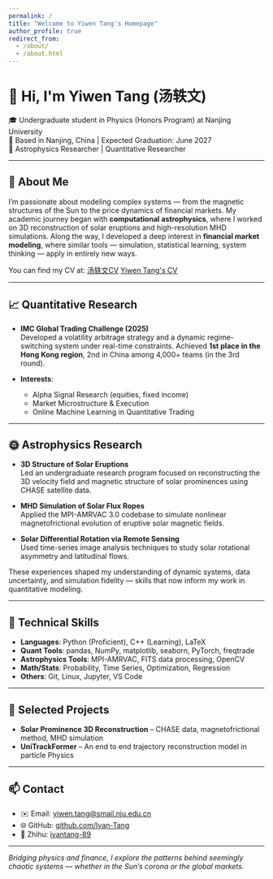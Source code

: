 ```yaml
---
permalink: /
title: "Welcome to Yiwen Tang's Homepage"
author_profile: true
redirect_from: 
  - /about/
  - /about.html
---
```


# 👋 Hi, I'm Yiwen Tang (汤轶文)

🎓 Undergraduate student in Physics (Honors Program) at Nanjing University  
📍 Based in Nanjing, China | Expected Graduation: June 2027  
🔬 Astrophysics Researcher | Quantitative Researcher

---

## 🚀 About Me

I’m passionate about modeling complex systems — from the magnetic structures of the Sun to the price dynamics of financial markets. My academic journey began with **computational astrophysics**, where I worked on 3D reconstruction of solar eruptions and high-resolution MHD simulations. Along the way, I developed a deep interest in **financial market modeling**, where similar tools — simulation, statistical learning, system thinking — apply in entirely new ways.

You can find my CV at: [汤轶文CV](../assets/汤轶文CV.pdf) [Yiwen Tang's CV](../assets/YiwenTangCV.pdf)

---


## 📈 Quantitative Research

- **IMC Global Trading Challenge (2025)**  
  Developed a volatility arbitrage strategy and a dynamic regime-switching system under real-time constraints. Achieved **1st place in the Hong Kong region**, 2nd in China among 4,000+ teams (in the 3rd round).

- **Interests**:  
  - Alpha Signal Research (equities, fixed income)  
  - Market Microstructure & Execution  
  - Online Machine Learning in Quantitative Trading

---


## 🌞 Astrophysics Research

- **3D Structure of Solar Eruptions**  
  Led an undergraduate research program focused on reconstructing the 3D velocity field and magnetic structure of solar prominences using CHASE satellite data.
  
- **MHD Simulation of Solar Flux Ropes**  
  Applied the MPI-AMRVAC 3.0 codebase to simulate nonlinear magnetofrictional evolution of eruptive solar magnetic fields.

- **Solar Differential Rotation via Remote Sensing**  
  Used time-series image analysis techniques to study solar rotational asymmetry and latitudinal flows.

These experiences shaped my understanding of dynamic systems, data uncertainty, and simulation fidelity — skills that now inform my work in quantitative modeling.

---

## 🧠 Technical Skills

- **Languages**: Python (Proficient), C++ (Learning), LaTeX  
- **Quant Tools**: pandas, NumPy, matplotlib, seaborn, PyTorch, freqtrade  
- **Astrophysics Tools**: MPI-AMRVAC, FITS data processing, OpenCV  
- **Math/Stats**: Probability, Time Series, Optimization, Regression  
- **Others**: Git, Linux, Jupyter, VS Code

---

## 🧪 Selected Projects

- **Solar Prominence 3D Reconstruction** – CHASE data, magnetofrictional method, MHD simulation 
- **UniTrackFormer** – An end to end trajectory reconstruction model in particle Physics  
---

## 📫 Contact

- ✉️ Email: [yiwen.tang@smail.nju.edu.cn](mailto:yiwen.tang@smail.nju.edu.cn)  
- 🌐 GitHub: [github.com/Ivan-Tang](https://github.com/Ivan-Tang)  
- 🧠 Zhihu: [ivantang-89](https://www.zhihu.com/people/ivantang-89)

---

*Bridging physics and finance, I explore the patterns behind seemingly chaotic systems — whether in the Sun’s corona or the global markets.*